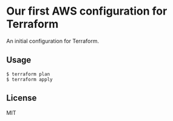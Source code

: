 # Our first AWS configuration for Terraform
   An initial configuration for Terraform.
## Usage
   ```
   $ terraform plan
   $ terraform apply
   ```
## License
MIT

